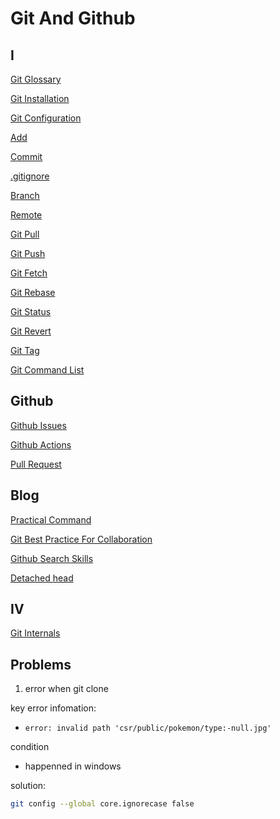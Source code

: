 # Git And Github

## I

[Git Glossary](git-glossary.md)

[Git Installation](git-installation.md)

[Git Configuration](git-configuration.md)

[Add](git-add.md)

[Commit](git-commit.md)

[.gitignore](git-ignore.md)

[Branch](git-branch.md)

[Remote](git-remote.md)

[Git Pull](git-pull.md)

[Git Push](git-push.md)

[Git Fetch](git-fetch.md)

[Git Rebase](git-rebase.md)

[Git Status](git-status.md)

[Git Revert]()

[Git Tag](git-tag.md)

[Git Command List](git-command-list.md)

## Github

[Github Issues](github-issues.md)

[Github Actions](github-actions.md)

[Pull Request](github-pull-request.md)

## Blog

[Practical Command](git-practical-command.md)

[Git Best Practice For Collaboration](git-best-practice-for-collaboration.md)

[Github Search Skills](github-search-skills.md)

[Detached head](git-detached-head.md)

## IV

[Git Internals](git-internals.md)

## Problems

1. error when git clone

key error infomation:

- `error: invalid path 'csr/public/pokemon/type:-null.jpg'`

condition

- happenned in windows

solution:

```sh
git config --global core.ignorecase false
```

